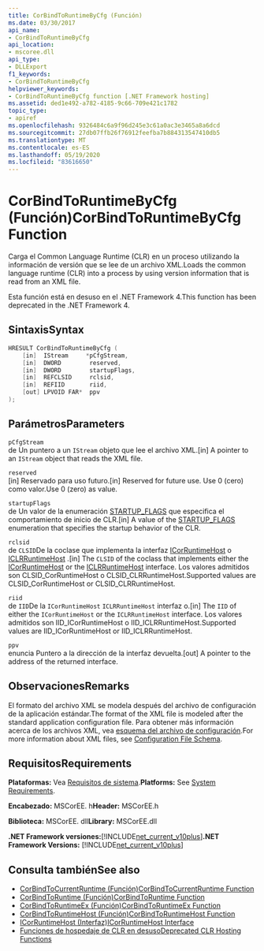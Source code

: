 ```yaml
---
title: CorBindToRuntimeByCfg (Función)
ms.date: 03/30/2017
api_name:
- CorBindToRuntimeByCfg
api_location:
- mscoree.dll
api_type:
- DLLExport
f1_keywords:
- CorBindToRuntimeByCfg
helpviewer_keywords:
- CorBindToRuntimeByCfg function [.NET Framework hosting]
ms.assetid: ded1e492-a782-4185-9c66-709e421c1782
topic_type:
- apiref
ms.openlocfilehash: 9326484c6a9f96d245e3c61a0ac3e3465a8a6dcd
ms.sourcegitcommit: 27db07ffb26f76912feefba7b884313547410db5
ms.translationtype: MT
ms.contentlocale: es-ES
ms.lasthandoff: 05/19/2020
ms.locfileid: "83616650"
---
```

# <a name="corbindtoruntimebycfg-function"></a><span data-ttu-id="83a34-102">CorBindToRuntimeByCfg (Función)</span><span class="sxs-lookup"><span data-stu-id="83a34-102">CorBindToRuntimeByCfg Function</span></span>
<span data-ttu-id="83a34-103">Carga el Common Language Runtime (CLR) en un proceso utilizando la información de versión que se lee de un archivo XML.</span><span class="sxs-lookup"><span data-stu-id="83a34-103">Loads the common language runtime (CLR) into a process by using version information that is read from an XML file.</span></span>  
  
 <span data-ttu-id="83a34-104">Esta función está en desuso en el .NET Framework 4.</span><span class="sxs-lookup"><span data-stu-id="83a34-104">This function has been deprecated in the .NET Framework 4.</span></span>  
  
## <a name="syntax"></a><span data-ttu-id="83a34-105">Sintaxis</span><span class="sxs-lookup"><span data-stu-id="83a34-105">Syntax</span></span>  
  
```cpp  
HRESULT CorBindToRuntimeByCfg (  
    [in]  IStream     *pCfgStream,  
    [in]  DWORD        reserved,  
    [in]  DWORD        startupFlags,  
    [in]  REFCLSID     rclsid,  
    [in]  REFIID       riid,
    [out] LPVOID FAR*  ppv  
);  
```  
  
## <a name="parameters"></a><span data-ttu-id="83a34-106">Parámetros</span><span class="sxs-lookup"><span data-stu-id="83a34-106">Parameters</span></span>  
 `pCfgStream`  
 <span data-ttu-id="83a34-107">de Un puntero a un `IStream` objeto que lee el archivo XML.</span><span class="sxs-lookup"><span data-stu-id="83a34-107">[in] A pointer to an `IStream` object that reads the XML file.</span></span>  
  
 `reserved`  
 <span data-ttu-id="83a34-108">[in] Reservado para uso futuro.</span><span class="sxs-lookup"><span data-stu-id="83a34-108">[in] Reserved for future use.</span></span> <span data-ttu-id="83a34-109">Use 0 (cero) como valor.</span><span class="sxs-lookup"><span data-stu-id="83a34-109">Use 0 (zero) as value.</span></span>  
  
 `startupFlags`  
 <span data-ttu-id="83a34-110">de Un valor de la enumeración [STARTUP_FLAGS](startup-flags-enumeration.md) que especifica el comportamiento de inicio de CLR.</span><span class="sxs-lookup"><span data-stu-id="83a34-110">[in] A value of the [STARTUP_FLAGS](startup-flags-enumeration.md) enumeration that specifies the startup behavior of the CLR.</span></span>  
  
 `rclsid`  
 <span data-ttu-id="83a34-111">de `CLSID`De la coclase que implementa la interfaz [ICorRuntimeHost](../../../../docs/framework/unmanaged-api/hosting/icorruntimehost-interface.md) o [ICLRRuntimeHost](iclrruntimehost-interface.md) .</span><span class="sxs-lookup"><span data-stu-id="83a34-111">[in] The `CLSID` of the coclass that implements either the [ICorRuntimeHost](../../../../docs/framework/unmanaged-api/hosting/icorruntimehost-interface.md) or the [ICLRRuntimeHost](iclrruntimehost-interface.md) interface.</span></span> <span data-ttu-id="83a34-112">Los valores admitidos son CLSID_CorRuntimeHost o CLSID_CLRRuntimeHost.</span><span class="sxs-lookup"><span data-stu-id="83a34-112">Supported values are CLSID_CorRuntimeHost or CLSID_CLRRuntimeHost.</span></span>  
  
 `riid`  
 <span data-ttu-id="83a34-113">de `IID`De la `ICorRuntimeHost` `ICLRRuntimeHost` interfaz o.</span><span class="sxs-lookup"><span data-stu-id="83a34-113">[in] The `IID` of either the `ICorRuntimeHost` or the `ICLRRuntimeHost` interface.</span></span> <span data-ttu-id="83a34-114">Los valores admitidos son IID_ICorRuntimeHost o IID_ICLRRuntimeHost.</span><span class="sxs-lookup"><span data-stu-id="83a34-114">Supported values are IID_ICorRuntimeHost or IID_ICLRRuntimeHost.</span></span>  
  
 `ppv`  
 <span data-ttu-id="83a34-115">enuncia Puntero a la dirección de la interfaz devuelta.</span><span class="sxs-lookup"><span data-stu-id="83a34-115">[out] A pointer to the address of the returned interface.</span></span>  
  
## <a name="remarks"></a><span data-ttu-id="83a34-116">Observaciones</span><span class="sxs-lookup"><span data-stu-id="83a34-116">Remarks</span></span>  
 <span data-ttu-id="83a34-117">El formato del archivo XML se modela después del archivo de configuración de la aplicación estándar.</span><span class="sxs-lookup"><span data-stu-id="83a34-117">The format of the XML file is modeled after the standard application configuration file.</span></span> <span data-ttu-id="83a34-118">Para obtener más información acerca de los archivos XML, vea [esquema del archivo de configuración](../../configure-apps/file-schema/index.md).</span><span class="sxs-lookup"><span data-stu-id="83a34-118">For more information about XML files, see [Configuration File Schema](../../configure-apps/file-schema/index.md).</span></span>  
  
## <a name="requirements"></a><span data-ttu-id="83a34-119">Requisitos</span><span class="sxs-lookup"><span data-stu-id="83a34-119">Requirements</span></span>  
 <span data-ttu-id="83a34-120">**Plataformas:** Vea [Requisitos de sistema](../../get-started/system-requirements.md).</span><span class="sxs-lookup"><span data-stu-id="83a34-120">**Platforms:** See [System Requirements](../../get-started/system-requirements.md).</span></span>  
  
 <span data-ttu-id="83a34-121">**Encabezado:** MSCorEE. h</span><span class="sxs-lookup"><span data-stu-id="83a34-121">**Header:** MSCorEE.h</span></span>  
  
 <span data-ttu-id="83a34-122">**Biblioteca:** MSCorEE. dll</span><span class="sxs-lookup"><span data-stu-id="83a34-122">**Library:** MSCorEE.dll</span></span>  
  
 <span data-ttu-id="83a34-123">**.NET Framework versiones:**[!INCLUDE[net_current_v10plus](../../../../includes/net-current-v10plus-md.md)]</span><span class="sxs-lookup"><span data-stu-id="83a34-123">**.NET Framework Versions:** [!INCLUDE[net_current_v10plus](../../../../includes/net-current-v10plus-md.md)]</span></span>  
  
## <a name="see-also"></a><span data-ttu-id="83a34-124">Consulta también</span><span class="sxs-lookup"><span data-stu-id="83a34-124">See also</span></span>

- [<span data-ttu-id="83a34-125">CorBindToCurrentRuntime (Función)</span><span class="sxs-lookup"><span data-stu-id="83a34-125">CorBindToCurrentRuntime Function</span></span>](corbindtocurrentruntime-function.md)
- [<span data-ttu-id="83a34-126">CorBindToRuntime (Función)</span><span class="sxs-lookup"><span data-stu-id="83a34-126">CorBindToRuntime Function</span></span>](corbindtoruntime-function.md)
- [<span data-ttu-id="83a34-127">CorBindToRuntimeEx (Función)</span><span class="sxs-lookup"><span data-stu-id="83a34-127">CorBindToRuntimeEx Function</span></span>](corbindtoruntimeex-function.md)
- [<span data-ttu-id="83a34-128">CorBindToRuntimeHost (Función)</span><span class="sxs-lookup"><span data-stu-id="83a34-128">CorBindToRuntimeHost Function</span></span>](corbindtoruntimehost-function.md)
- [<span data-ttu-id="83a34-129">ICorRuntimeHost (Interfaz)</span><span class="sxs-lookup"><span data-stu-id="83a34-129">ICorRuntimeHost Interface</span></span>](icorruntimehost-interface.md)
- [<span data-ttu-id="83a34-130">Funciones de hospedaje de CLR en desuso</span><span class="sxs-lookup"><span data-stu-id="83a34-130">Deprecated CLR Hosting Functions</span></span>](deprecated-clr-hosting-functions.md)
